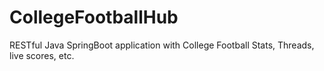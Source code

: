 # CollegeFootballHub
RESTful Java SpringBoot application with College Football Stats, Threads, live scores, etc.
